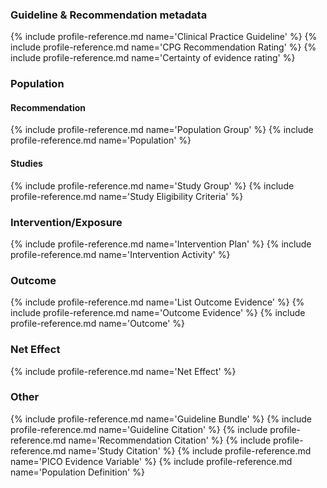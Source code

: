 ### Guideline & Recommendation metadata
{% include profile-reference.md name='Clinical Practice Guideline' %}
{% include profile-reference.md name='CPG Recommendation Rating' %}
{% include profile-reference.md name='Certainty of evidence rating' %}

### Population
#### Recommendation
{% include profile-reference.md name='Population Group' %}
{% include profile-reference.md name='Population' %}
#### Studies
{% include profile-reference.md name='Study Group' %}
{% include profile-reference.md name='Study Eligibility Criteria' %}

### Intervention/Exposure
{% include profile-reference.md name='Intervention Plan' %}
{% include profile-reference.md name='Intervention Activity' %}

### Outcome
{% include profile-reference.md name='List Outcome Evidence' %}
{% include profile-reference.md name='Outcome Evidence' %}
{% include profile-reference.md name='Outcome' %}

### Net Effect
{% include profile-reference.md name='Net Effect' %}

### Other
{% include profile-reference.md name='Guideline Bundle' %}
{% include profile-reference.md name='Guideline Citation' %}
{% include profile-reference.md name='Recommendation Citation' %}
{% include profile-reference.md name='Study Citation' %}
{% include profile-reference.md name='PICO Evidence Variable' %}
{% include profile-reference.md name='Population Definition' %}
